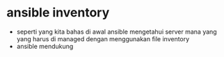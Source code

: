 # ansible inventory
- seperti yang kita bahas di awal ansible mengetahui server mana yang yang harus di managed dengan menggunakan file inventory
- ansible mendukung